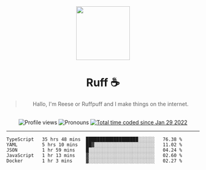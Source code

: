 <div align='center'>
  <img src='https://ruff.cafe/cdn/ruffpuff.jpg' width='140' height='140' />
  <h1>Ruff ☕️</h1>
  <blockquote>Hallo, I'm Reese or Ruffpuff and I make things on the internet.</blockquote>
  
  <br />
  
  <img alt="Profile views" src="https://komarev.com/ghpvc/?username=ruffpuff1" />
  <img alt='Pronouns' src='https://img.shields.io/endpoint?url=https://pronoundb.org/shields/61181f81be124c42b207bffd' />
  <a href="https://wakatime.com/@72bf611d-9557-4a85-aa1d-46f6a3346744"><img src="https://wakatime.com/badge/user/72bf611d-9557-4a85-aa1d-46f6a3346744.svg" alt="Total time coded since Jan 29 2022" /></a>
</div>

<hr />

<!--START_SECTION:waka-->
```text
TypeScript   35 hrs 48 mins  ███████████████████░░░░░░   76.38 % 
YAML         5 hrs 10 mins   ██▓░░░░░░░░░░░░░░░░░░░░░░   11.02 % 
JSON         1 hr 59 mins    █░░░░░░░░░░░░░░░░░░░░░░░░   04.24 % 
JavaScript   1 hr 13 mins    ▓░░░░░░░░░░░░░░░░░░░░░░░░   02.60 % 
Docker       1 hr 3 mins     ▓░░░░░░░░░░░░░░░░░░░░░░░░   02.27 % 
```
<!--END_SECTION:waka-->
